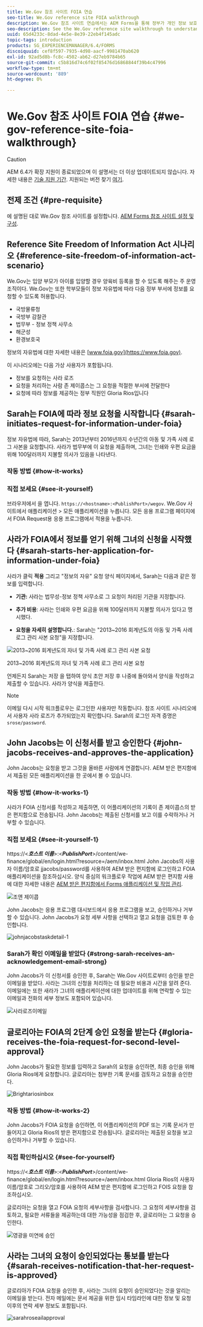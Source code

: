 ```yaml
---
title: We.Gov 참조 사이트 FOIA 연습
seo-title: We.Gov reference site FOIA walkthrough
description: We.Gov 참조 사이트 연습에서는 AEM Forms을 통해 정부가 개인 정보 보호법(Freedom of Information Act)에 따라 요청한 정보를 제공받고 가져오는 방법을 이해할 수 있습니다.
seo-description: See the We.Gov reference site walkthrough to understand how AEM Forms helps governments receive and impart information requested by individuals under the Freedom of Information Act.
uuid: 65d4233c-8dad-4e5e-8e39-22eb4f145adc
topic-tags: introduction
products: SG_EXPERIENCEMANAGER/6.4/FORMS
discoiquuid: cef8f597-7935-4d98-aacf-9981470ab620
exl-id: 92ad5d8b-fc8c-4502-ab62-d27eb9784b65
source-git-commit: c5b816d74c6f02f85476d16868844f39b4c47996
workflow-type: tm+mt
source-wordcount: '889'
ht-degree: 0%

---
```


# We.Gov 참조 사이트 FOIA 연습 {#we-gov-reference-site-foia-walkthrough}

>[!CAUTION]
>
>AEM 6.4가 확장 지원이 종료되었으며 이 설명서는 더 이상 업데이트되지 않습니다. 자세한 내용은 [기술 지원 기간](https://helpx.adobe.com/kr/support/programs/eol-matrix.html). 지원되는 버전 찾기 [여기](https://experienceleague.adobe.com/docs/).

## 전제 조건 {#pre-requisite}

에 설명된 대로 We.Gov 참조 사이트를 설정합니다. [AEM Forms 참조 사이트 설정 및 구성](/help/forms/using/setup-reference-sites.md).

## Reference Site Freedom of Information Act 시나리오 {#reference-site-freedom-of-information-act-scenario}

We.Gov는 입양 부모가 아이를 입양할 경우 양육비 등록을 할 수 있도록 해주는 주 운영 조직이다. We.Gov는 또한 학부모들이 정보 자유법에 따라 다음 정부 부서에 정보를 요청할 수 있도록 허용합니다.

* 국방물류청
* 국방부 감찰관
* 법무부 - 정보 정책 사무소
* 해군성
* 환경보호국

정보의 자유법에 대한 자세한 내용은 [www.foia.gov](https://www.foia.gov).

이 시나리오에는 다음 가상 사용자가 포함됩니다.

* 정보를 요청하는 사라 로즈
* 요청을 처리하는 사람 존 제이콥스는 그 요청을 적절한 부서에 전달한다
* 요청에 따라 정보를 제공하는 정부 직원인 Gloria Rios입니다

## Sarah는 FOIA에 따라 정보 요청을 시작합니다 {#sarah-initiates-request-for-information-under-foia}

정보 자유법에 따라, Sarah는 2013년부터 2016년까지 수년간의 아동 및 가족 사례 로그 사본을 요청합니다. 사라가 법무부에 이 요청을 제출하며, 그녀는 인쇄와 우편 요금을 위해 100달러까지 지불할 의사가 있음을 나타낸다.

### 작동 방법 {#how-it-works}

### 직접 보세요 {#see-it-yourself}

브라우저에서 을 엽니다. `https://<hostname>:<PublishPort>/wegov`. We.Gov 사이트에서 애플리케이션 > 모든 애플리케이션을 누릅니다. 모든 응용 프로그램 페이지에서 FOIA Request용 응용 프로그램에서 적용을 누릅니다.

## 사라가 FOIA에서 정보를 얻기 위해 그녀의 신청을 시작했다 {#sarah-starts-her-application-for-information-under-foia}

사라가 클릭 **적용** 그리고 &quot;정보의 자유&quot; 요청 양식 페이지에서, Sarah는 다음과 같은 정보를 입력합니다.

* **기관:** 사라는 법무성-정보 정책 사무소로 그 요청이 처리된 기관을 지정합니다.

* **추가 비용**: 사라는 인쇄와 우편 요금을 위해 100달러까지 지불할 의사가 있다고 명시했다.
* **요청을 자세히 설명합니다.**: Sarah는 &quot;2013~2016 회계년도의 아동 및 가족 사례 로그 관리 사본 요청&quot;을 지정합니다.

![2013~2016 회계년도의 자녀 및 가족 사례 로그 관리 사본 요청](assets/sarahfiosform.png)

2013~2016 회계년도의 자녀 및 가족 사례 로그 관리 사본 요청

언제든지 Sarah는 저장 을 탭하여 양식 초안 저장 후 나중에 돌아와서 양식을 작성하고 제출할 수 있습니다. 사라가 양식을 제출한다.

>[!NOTE]
>
>이메일 다시 시작 워크플로우는 로그인한 사용자만 작동합니다. 참조 사이트 시나리오에서 사용자 사라 로즈가 추가되었는지 확인합니다. Sarah의 로그인 자격 증명은 `srose/password`.

## John Jacobs는 이 신청서를 받고 승인한다 {#john-jacobs-receives-and-approves-the-application}

John Jacobs는 요청을 받고 그것을 올바른 사람에게 연결합니다. AEM 받은 편지함에서 제출된 모든 애플리케이션을 한 곳에서 볼 수 있습니다.

### 작동 방법 {#how-it-works-1}

사라가 FOIA 신청서를 작성하고 제출하면, 이 어플리케이션의 기록이 존 제이콥스의 받은 편지함으로 전송됩니다. John Jacobs는 제출된 신청서를 보고 이를 수락하거나 거부할 수 있습니다.

### 직접 보세요 {#see-it-yourself-1}

https://&lt;***호스트 이름***>:&lt;***PublishPort***>/content/we-finance/global/en/login.html?resource=/aem/inbox.html John Jacobs의 사용자 이름/암호로 jjacobs/password를 사용하여 AEM 받은 편지함에 로그인하고 FOIA 애플리케이션을 참조하십시오. 양식 중심의 워크플로우 작업에 AEM 받은 편지함 사용에 대한 자세한 내용은 [AEM 받은 편지함에서 Forms 애플리케이션 및 작업 관리](/help/forms/using/manage-applications-inbox.md).

![조앤 제이콥](assets/johnjacobs.png)

John Jacobs는 응용 프로그램 대시보드에서 응용 프로그램을 보고, 승인하거나 거부할 수 있습니다. John Jacobs가 요청 세부 사항을 선택하고 열고 요청을 검토한 후 승인합니다.

![johnjacobstaskdetail-1](assets/johnjacobstaskdetail-1.png)

### <strong>Sarah가 확인 이메일을 받았다</strong> {#strong-sarah-receives-an-acknowledgement-email-strong}

John Jacobs가 이 신청서를 승인한 후, Sarah는 We.Gov 사이트로부터 승인을 받은 이메일을 받았다. 사라는 그녀의 신청을 처리하는 데 필요한 비용과 시간을 알려 준다. 이메일에는 또한 새라가 그녀의 애플리케이션에 대한 업데이트를 위해 연락할 수 있는 이메일과 전화의 세부 정보도 포함되어 있습니다.

![사라로즈이메일](assets/sarahroseemail.png)

## 글로리아는 FOIA의 2단계 승인 요청을 받는다 {#gloria-receives-the-foia-request-for-second-level-approval}

John Jacobs가 필요한 정보를 입력하고 Sarah의 요청을 승인하면, 최종 승인을 위해 Gloria Rios에게 요청합니다. 글로리아는 첨부한 기록 문서를 검토하고 요청을 승인한다.

![Brightariosinbox](assets/gloriariosinbox.png)

### 작동 방법 {#how-it-works-2}

John Jacobs가 FOIA 요청을 승인하면, 이 어플리케이션의 PDF 또는 기록 문서가 만들어지고 Gloria Rios의 받은 편지함으로 전송됩니다. 글로리아는 제출된 요청을 보고 승인하거나 거부할 수 있습니다.

### 직접 확인하십시오 {#see-for-yourself}

https://&lt;***호스트 이름***>:&lt;***PublishPort***>/content/we-finance/global/en/login.html?resource=/aem/inbox.html Gloria Rios의 사용자 이름/암호로 그리오/암호를 사용하여 AEM 받은 편지함에 로그인하고 FOIS 요청을 참조하십시오.

글로리아는 요청을 열고 FOIA 요청의 세부사항을 검사합니다. 그 요청의 세부사항을 검토하고, 필요한 서류들을 제공하는데 대한 가능성을 점검한 후, 글로리아는 그 요청을 승인한다.

![영광을 미연에 승인](assets/gloriariosapproves.png)

## 사라는 그녀의 요청이 승인되었다는 통보를 받는다 {#sarah-receives-notification-that-her-request-is-approved}

글로리아가 FOIA 요청을 승인한 후, 사라는 그녀의 요청이 승인되었다는 것을 알리는 이메일을 받는다. 전자 메일에는 문서 제공을 위한 임시 타임라인에 대한 정보 및 요청 이후의 연락 세부 정보도 포함됩니다.

![sarahroseailapproval](assets/sarahroseemailapproval.png)
